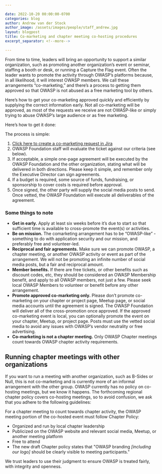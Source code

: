 ```yaml
---
 
date: 2022-10-20 00:00:00-0700
categories: blog
author: Andrew van der Stock
author_image: /assets/images/people/staff_andrew.jpg
layout: blogpost
title: Co-marketing and chapter meeting co-hosting procedures
excerpt_separator: <!--more-->
 
---
```


From time to time, leaders will bring an opportunity to support a similar organization, such as promoting another organization’s event or seminar, staffing a booth or desk, or running a Capture the Flag event. Often the leader wants to promote the activity through OWASP’s platforms because, in all likelihood, it will interest OWASP members. We call these arrangements “co-marketing,” and there’s a process to getting them approved so that OWASP is not abused as a free marketing tool by others.

Here’s how to get your co-marketing approved quickly and efficiently by supplying the correct information early. Not all co-marketing will be approved, as most of the requests we receive are not OWASP-like or simply trying to abuse OWASP’s large audience or as free marketing.

Here’s how to get it done:

<!--more-->

The process is simple:

1. [Click here to create a co-marketing request in Jira](https://owasporg.atlassian.net/servicedesk/customer/portal/7/group/19/create/83)
2. OWASP Foundation staff will evaluate the ticket against our criteria (see below).  
3. If acceptable, a simple one-page agreement will be executed by the OWASP Foundation and the other organization, stating what will be delivered in both directions. Please keep it simple, and remember only the Executive Director can sign agreements.
4. If a budget is required, some source of funds, fundraising, or sponsorship to cover costs is required before approval.
5. Once signed, the other party will supply the social media posts to send. Once vetted, the OWASP Foundation will execute all deliverables of the agreement.

### Some things to note

- **Get in early.** Apply at least six weeks before it’s due to start so that sufficient time is available to cross-promote the event(s) or activities.
- **Be on mission.** The comarketing arrangement has to be “OWASP-like” - something to do with application security and our mission, and preferably free and volunteer-led.
- **Reciprocal and fair agreements.** Make sure we can promote OWASP, a chapter meeting, or another OWASP activity or event as part of the arrangement. We will not be promoting an infinite number of social media posts, but a fair and reciprocal amount.
- **Member benefits.** If there are free tickets, or other benefits such as discount codes, etc, they should be considered an OWASP Membership benefit, and apply to all OWASP members, not just a few. Please seek local OWASP Members to volunteer or benefit before any other arrangement.
- **Promote approved co-marketing only.** Please don’t promote co-marketing on your chapter or project page, Meetup page, or social media accounts until the agreement is signed. The OWASP Foundation will deliver all of the cross-promotion once approved. If the approved co-marketing event is local, you can optionally promote the event on your chapter, Meetup, or project page. Posts must use the vetted social media to avoid any issues with OWASP’s vendor neutrality or free advertising.
- **Co-marketing is not a chapter meeting.** Only OWASP Chapter meetings count towards OWASP chapter activity requirements.

## Running chapter meetings with other organizations

If you want to run a meeting with another organization, such as B-Sides or Null, this is not co-marketing and is currently more of an informal arrangement with the other group. OWASP currently has no policy on co-hosting meetings, but we know it happens. The forthcoming regional chapter policy covers co-hosting meetings, so to avoid confusion, we ask that you adhere to the following guidelines:

For a chapter meeting to count towards chapter activity, the OWASP meeting portion of the co-hosted event must follow Chapter Policy:

- Organized and run by local chapter leadership
- Publicized on the OWASP website and relevant social media, Meetup, or another meeting platform
- Free to attend
- The new draft Chapter policy states that "OWASP branding *[including our logo]* should be clearly visible to meeting participants."

We trust leaders to use their judgment to ensure OWASP is treated fairly, with integrity and openness.
